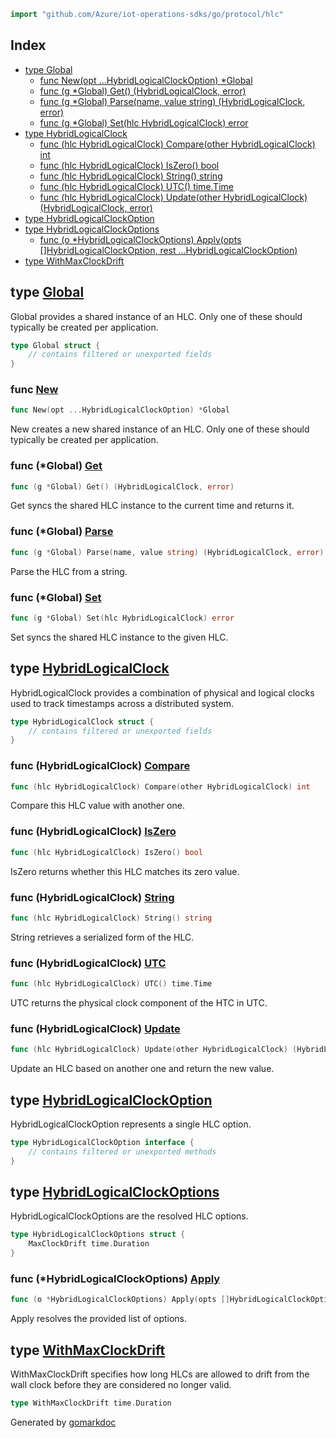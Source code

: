 <!-- Code generated by gomarkdoc. DO NOT EDIT -->

```go
import "github.com/Azure/iot-operations-sdks/go/protocol/hlc"
```

## Index

- [type Global](<#Global>)
  - [func New\(opt ...HybridLogicalClockOption\) \*Global](<#New>)
  - [func \(g \*Global\) Get\(\) \(HybridLogicalClock, error\)](<#Global.Get>)
  - [func \(g \*Global\) Parse\(name, value string\) \(HybridLogicalClock, error\)](<#Global.Parse>)
  - [func \(g \*Global\) Set\(hlc HybridLogicalClock\) error](<#Global.Set>)
- [type HybridLogicalClock](<#HybridLogicalClock>)
  - [func \(hlc HybridLogicalClock\) Compare\(other HybridLogicalClock\) int](<#HybridLogicalClock.Compare>)
  - [func \(hlc HybridLogicalClock\) IsZero\(\) bool](<#HybridLogicalClock.IsZero>)
  - [func \(hlc HybridLogicalClock\) String\(\) string](<#HybridLogicalClock.String>)
  - [func \(hlc HybridLogicalClock\) UTC\(\) time.Time](<#HybridLogicalClock.UTC>)
  - [func \(hlc HybridLogicalClock\) Update\(other HybridLogicalClock\) \(HybridLogicalClock, error\)](<#HybridLogicalClock.Update>)
- [type HybridLogicalClockOption](<#HybridLogicalClockOption>)
- [type HybridLogicalClockOptions](<#HybridLogicalClockOptions>)
  - [func \(o \*HybridLogicalClockOptions\) Apply\(opts \[\]HybridLogicalClockOption, rest ...HybridLogicalClockOption\)](<#HybridLogicalClockOptions.Apply>)
- [type WithMaxClockDrift](<#WithMaxClockDrift>)


<a name="Global"></a>
## type [Global](<https://github.com/Azure/iot-operations-sdks/blob/main/go/protocol/hlc/hlc.go#L30-L34>)

Global provides a shared instance of an HLC. Only one of these should typically be created per application.

```go
type Global struct {
    // contains filtered or unexported fields
}
```

<a name="New"></a>
### func [New](<https://github.com/Azure/iot-operations-sdks/blob/main/go/protocol/hlc/hlc.go#L53>)

```go
func New(opt ...HybridLogicalClockOption) *Global
```

New creates a new shared instance of an HLC. Only one of these should typically be created per application.

<a name="Global.Get"></a>
### func \(\*Global\) [Get](<https://github.com/Azure/iot-operations-sdks/blob/main/go/protocol/hlc/hlc.go#L71>)

```go
func (g *Global) Get() (HybridLogicalClock, error)
```

Get syncs the shared HLC instance to the current time and returns it.

<a name="Global.Parse"></a>
### func \(\*Global\) [Parse](<https://github.com/Azure/iot-operations-sdks/blob/main/go/protocol/hlc/hlc.go#L205>)

```go
func (g *Global) Parse(name, value string) (HybridLogicalClock, error)
```

Parse the HLC from a string.

<a name="Global.Set"></a>
### func \(\*Global\) [Set](<https://github.com/Azure/iot-operations-sdks/blob/main/go/protocol/hlc/hlc.go#L85>)

```go
func (g *Global) Set(hlc HybridLogicalClock) error
```

Set syncs the shared HLC instance to the given HLC.

<a name="HybridLogicalClock"></a>
## type [HybridLogicalClock](<https://github.com/Azure/iot-operations-sdks/blob/main/go/protocol/hlc/hlc.go#L21-L26>)

HybridLogicalClock provides a combination of physical and logical clocks used to track timestamps across a distributed system.

```go
type HybridLogicalClock struct {
    // contains filtered or unexported fields
}
```

<a name="HybridLogicalClock.Compare"></a>
### func \(HybridLogicalClock\) [Compare](<https://github.com/Azure/iot-operations-sdks/blob/main/go/protocol/hlc/hlc.go#L168>)

```go
func (hlc HybridLogicalClock) Compare(other HybridLogicalClock) int
```

Compare this HLC value with another one.

<a name="HybridLogicalClock.IsZero"></a>
### func \(HybridLogicalClock\) [IsZero](<https://github.com/Azure/iot-operations-sdks/blob/main/go/protocol/hlc/hlc.go#L183>)

```go
func (hlc HybridLogicalClock) IsZero() bool
```

IsZero returns whether this HLC matches its zero value.

<a name="HybridLogicalClock.String"></a>
### func \(HybridLogicalClock\) [String](<https://github.com/Azure/iot-operations-sdks/blob/main/go/protocol/hlc/hlc.go#L190>)

```go
func (hlc HybridLogicalClock) String() string
```

String retrieves a serialized form of the HLC.

<a name="HybridLogicalClock.UTC"></a>
### func \(HybridLogicalClock\) [UTC](<https://github.com/Azure/iot-operations-sdks/blob/main/go/protocol/hlc/hlc.go#L99>)

```go
func (hlc HybridLogicalClock) UTC() time.Time
```

UTC returns the physical clock component of the HTC in UTC.

<a name="HybridLogicalClock.Update"></a>
### func \(HybridLogicalClock\) [Update](<https://github.com/Azure/iot-operations-sdks/blob/main/go/protocol/hlc/hlc.go#L105-L107>)

```go
func (hlc HybridLogicalClock) Update(other HybridLogicalClock) (HybridLogicalClock, error)
```

Update an HLC based on another one and return the new value.

<a name="HybridLogicalClockOption"></a>
## type [HybridLogicalClockOption](<https://github.com/Azure/iot-operations-sdks/blob/main/go/protocol/hlc/hlc.go#L37-L39>)

HybridLogicalClockOption represents a single HLC option.

```go
type HybridLogicalClockOption interface {
    // contains filtered or unexported methods
}
```

<a name="HybridLogicalClockOptions"></a>
## type [HybridLogicalClockOptions](<https://github.com/Azure/iot-operations-sdks/blob/main/go/protocol/hlc/hlc.go#L42-L44>)

HybridLogicalClockOptions are the resolved HLC options.

```go
type HybridLogicalClockOptions struct {
    MaxClockDrift time.Duration
}
```

<a name="HybridLogicalClockOptions.Apply"></a>
### func \(\*HybridLogicalClockOptions\) [Apply](<https://github.com/Azure/iot-operations-sdks/blob/main/go/protocol/hlc/hlc.go#L251-L254>)

```go
func (o *HybridLogicalClockOptions) Apply(opts []HybridLogicalClockOption, rest ...HybridLogicalClockOption)
```

Apply resolves the provided list of options.

<a name="WithMaxClockDrift"></a>
## type [WithMaxClockDrift](<https://github.com/Azure/iot-operations-sdks/blob/main/go/protocol/hlc/hlc.go#L48>)

WithMaxClockDrift specifies how long HLCs are allowed to drift from the wall clock before they are considered no longer valid.

```go
type WithMaxClockDrift time.Duration
```

Generated by [gomarkdoc](<https://github.com/princjef/gomarkdoc>)
